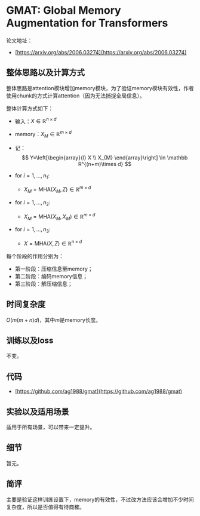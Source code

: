 # GMAT: Global Memory Augmentation for Transformers

论文地址：

- [https://arxiv.org/abs/2006.03274](https://arxiv.org/abs/2006.03274)



## 整体思路以及计算方式

整体思路是attention模块增加memory模块，为了验证memory模块有效性，作者使用chunk的方式计算attention（因为无法捕捉全局信息）。

整体计算方式如下：

- 输入：$X\in \mathbb R^{n\times d}$

- memory：$X_M\in \mathbb R^{m\times d}$

- 记：
  $$
  Y=\left[\begin{array}{l}
  X \\
  X_{M}
  \end{array}\right] \in \mathbb R^{(n+m)\times d}
  $$

- for $i=1,\ldots, n_1$:

  - $X_M=\mathrm{MHA}(X_M, Z)\in \mathbb R^{m\times d}$

- for $i=1,\ldots,n_2$:

  - $X_M=\mathrm{MHA}(X_M, X_M)\in \mathbb R^{m\times d}$

- for $i=1,\ldots,n_3$:

  - $X=\mathrm{MHA}(X, Z)\in \mathbb R^{n\times d}$

每个阶段的作用分别为：

- 第一阶段：压缩信息至memory；
- 第二阶段：编码memory信息；
- 第三阶段：解压缩信息；



## 时间复杂度

$O(m(m+n )d)$，其中$m$是memory长度。



## 训练以及loss

不变。



## 代码

- [https://github.com/ag1988/gmat](https://github.com/ag1988/gmat)



## 实验以及适用场景

适用于所有场景，可以带来一定提升。



## 细节

暂无。



## 简评

主要是验证这样训练设置下，memory的有效性，不过改方法应该会增加不少时间复杂度，所以是否值得有待商榷。